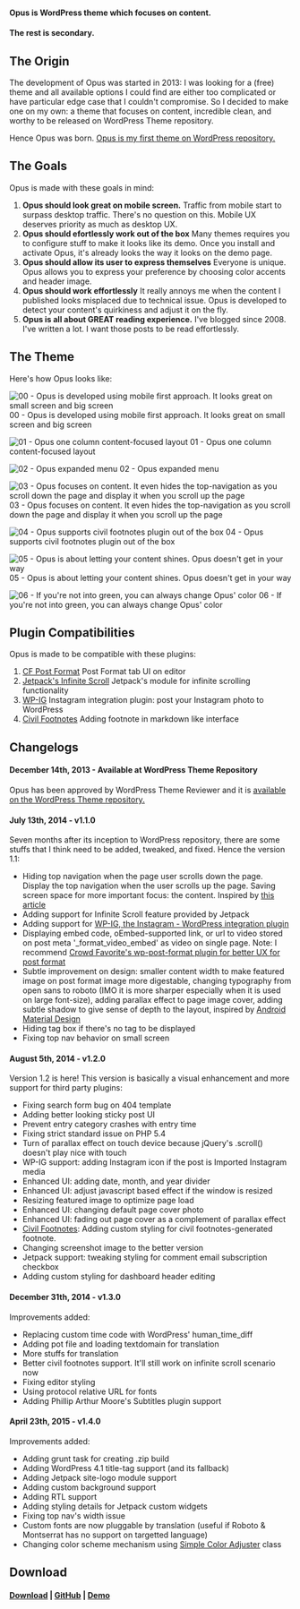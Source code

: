 #### Opus is WordPress theme which focuses on content.
#### The rest is secondary.

## The Origin

The development of Opus was started in 2013: I was looking for a (free) theme and all available options I could find are either too complicated or have particular edge case that I couldn't compromise. So I decided to make one on my own: a theme that focuses on content, incredible clean, and worthy to be released on WordPress Theme repository.

Hence Opus was born. [Opus is my first theme on WordPress repository.](http://wordpress.org/themes/opus)

## The Goals

Opus is made with these goals in mind:

1. **Opus should look great on mobile screen.**
Traffic from mobile start to surpass desktop traffic. There's no question on this. Mobile UX deserves priority as much as desktop UX.
2. **Opus should efortlessly work out of the box**
Many themes requires you to configure stuff to make it looks like its demo. Once you install and activate Opus, it's already looks the way it looks on the demo page.
3. **Opus should allow its user to express themselves**
Everyone is unique. Opus allows you to express your preference by choosing color accents and header image.
4. **Opus should work effortlessly**
It really annoys me when the content I published looks misplaced due to technical issue. Opus is developed to detect your content's quirkiness and adjust it on the fly.
5. **Opus is all about GREAT reading experience.**
I've blogged since 2008. I've written a lot. I want those posts to be read effortlessly.

## The Theme
Here's how Opus looks like:

![00 - Opus is developed using mobile first approach. It looks great on small screen and big screen](http://fikrirasy.id/wp-content/uploads/2014/12/00-Opus-is-developed-using-mobile-first-approach.-It-looks-great-on-small-screen-and-big-screen-1024x742.jpg)
00 - Opus is developed using mobile first approach. It looks great on small screen and big screen

![01 - Opus one column content-focused layout](http://fikrirasy.id/wp-content/uploads/2014/12/01-Opus-one-column-content-focused-layout-1024x742.jpg)
01 - Opus one column content-focused layout

![02 - Opus expanded menu](http://fikrirasy.id/wp-content/uploads/2014/12/02-Opus-expanded-menu-1024x742.jpg)
02 - Opus expanded menu

![03 - Opus focuses on content. It even hides the top-navigation as you scroll down the page and display it when you scroll up the page](http://fikrirasy.id/wp-content/uploads/2014/12/03-Opus-focuses-on-content.-It-even-hides-the-top-navigation-as-you-scroll-down-the-page-and-display-it-when-you-scroll-up-the-page-1024x742.jpg)
03 - Opus focuses on content. It even hides the top-navigation as you scroll down the page and display it when you scroll up the page

![04 - Opus supports civil footnotes plugin out of the box](http://fikrirasy.id/wp-content/uploads/2014/12/04-Opus-supports-civil-footnotes-plugin-out-of-the-box-1024x742.jpg)
04 - Opus supports civil footnotes plugin out of the box

![05 - Opus is about letting your content shines. Opus doesn't get in your way](http://fikrirasy.id/wp-content/uploads/2014/12/05-Opus-is-about-letting-your-content-shines.-Opus-doesnt-get-in-your-way-1024x742.jpg)
05 - Opus is about letting your content shines. Opus doesn't get in your way

![06 - If you're not into green, you can always change Opus' color](http://fikrirasy.id/wp-content/uploads/2014/12/06-If-youre-not-into-green-you-can-always-change-Opus-color-1024x742.jpg)
06 - If you're not into green, you can always change Opus' color

## Plugin Compatibilities

Opus is made to be compatible with these plugins:

1. [CF Post Format](https://github.com/crowdfavorite/wp-post-formats)
Post Format tab UI on editor
2. [Jetpack's Infinite Scroll](http://jetpack.me/support/infinite-scroll/)
Jetpack's module for infinite scrolling functionality
3. [WP-IG](http://wordpress.org/plugins/wp-ig)
Instagram integration plugin: post your Instagram photo to WordPress
4. [Civil Footnotes](https://wordpress.org/plugins/civil-footnotes/)
Adding footnote in markdown like interface


## Changelogs

#### December 14th, 2013 - Available at WordPress Theme Repository

Opus has been approved by WordPress Theme Reviewer and it is [available on the WordPress Theme repository.](http://wordpress.org/themes/opus)

#### July 13th, 2014 - v1.1.0

Seven months after its inception to WordPress repository, there are some stuffs that I think need to be added, tweaked, and fixed. Hence the version 1.1:

- Hiding top navigation when the page user scrolls down the page. Display the top navigation when the user scrolls up the page. Saving screen space for more important focus: the content. Inspired by [this article](https://medium.com/@mariusc23/hide-header-on-scroll-down-show-on-scroll-up-67bbaae9a78c)
- Adding support for Infinite Scroll feature provided by Jetpack
- Adding support for [WP-IG, the Instagram - WordPress integration plugin](https://github.com/fikrirasyid/wp-ig)
- Displaying embed code, oEmbed-supported link, or url to video stored on post meta '_format_video_embed' as video on single page. Note: I recommend [Crowd Favorite's wp-post-format plugin for better UX for post format](https://github.com/crowdfavorite/wp-post-formats)
- Subtle improvement on design: smaller content width to make featured image on post format image more digestable, changing typography from open sans to roboto (IMO it is more sharper especially when it is used on large font-size), adding parallax effect to page image cover, adding subtle shadow to give sense of depth to the layout, inspired by [Android Material Design](http://www.google.com/design/spec/material-design/introduction.html)
- Hiding tag box if there's no tag to be displayed
- Fixing top nav behavior on small screen

#### August 5th, 2014 - v1.2.0

Version 1.2 is here! This version is basically a visual enhancement and more support for third party plugins:

- Fixing search form bug on 404 template
- Adding better looking sticky post UI
- Prevent entry category crashes with entry time
- Fixing strict standard issue on PHP 5.4
- Turn of parallax effect on touch device because jQuery's .scroll() doesn't play nice with touch
- WP-IG support: adding Instagram icon if the post is Imported Instagram media
- Enhanced UI: adding date, month, and year divider
- Enhanced UI: adjust javascript based effect if the window is resized
- Resizing featured image to optimize page load
- Enhanced UI: changing default page cover photo
- Enhanced UI: fading out page cover as a complement of parallax effect
- [Civil Footnotes](https://wordpress.org/plugins/civil-footnotes/): Adding custom styling for civil footnotes-generated footnote.
- Changing screenshot image to the better version
- Jetpack support: tweaking styling for comment email subscription checkbox
- Adding custom styling for dashboard header editing

#### December 31th, 2014 - v1.3.0

Improvements added:

- Replacing custom time code with WordPress' human_time_diff
- Adding pot file and loading textdomain for translation
- More stuffs for translation
- Better civil footnotes support. It'll still work on infinite scroll scenario now
- Fixing editor styling
- Using protocol relative URL for fonts
- Adding Phillip Arthur Moore's Subtitles plugin support

#### April 23th, 2015 - v1.4.0

Improvements added:

- Adding grunt task for creating .zip build
- Adding WordPress 4.1 title-tag support (and its fallback)
- Adding Jetpack site-logo module support
- Adding custom background support
- Adding RTL support
- Adding styling details for Jetpack custom widgets
- Fixing top nav's width issue
- Custom fonts are now pluggable by translation (useful if Roboto & Montserrat has no support on targetted language)
- Changing color scheme mechanism using [Simple Color Adjuster](https://github.com/fikrirasyid/simple-color-adjuster) class

## Download

#### [Download](http://wordpress.org/themes/opus) | [GitHub](https://github.com/fikrirasyid/opus) | [Demo](http://opus.fikrirasy.id/)
